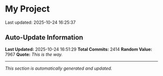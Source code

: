 # My Project


Last updated: 2025-10-24 16:25:37





















































































































































































































































































































































































































































































































































































































































































































































































































































































































































































































































































































































































































































































































































































































































































































































































































































































































































































































































































































































































































































































































































































































































































































































































































































































































































































































































































































































































































































































































## Auto-Update Information

**Last Updated:** 2025-10-24 16:51:29
**Total Commits:** 2414
**Random Value:** 7967
**Quote:** _This is the way._

---
_This section is automatically generated and updated._